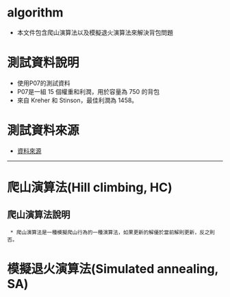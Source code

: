 # algorithm
  * 本文件包含爬山演算法以及模擬退火演算法來解決背包問題
# 測試資料說明
  * 使用P07的測試資料
  * P07是一組 15 個權重和利潤，用於容量為 750 的背包
  * 來自 Kreher 和 Stinson，最佳利潤為 1458。
# 測試資料來源
  * [資料來源](https://people.sc.fsu.edu/~jburkardt/datasets/knapsack_01/knapsack_01.html)
******
# 爬山演算法(Hill climbing, HC)
  ## 爬山演算法說明
     * 爬山演算法是一種模擬爬山行為的一種演算法，如果更新的解優於當前解則更新，反之則否。
     
# 模擬退火演算法(Simulated annealing, SA)
